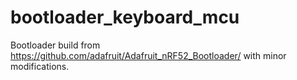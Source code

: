 # bootloader_keyboard_mcu
Bootloader build from https://github.com/adafruit/Adafruit_nRF52_Bootloader/ with minor modifications.
